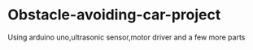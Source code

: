 # Obstacle-avoiding-car-project
Using arduino uno,ultrasonic sensor,motor driver and a few more parts
